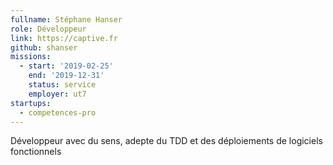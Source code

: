 ```yaml
---
fullname: Stéphane Hanser
role: Développeur
link: https://captive.fr
github: shanser
missions:
  - start: '2019-02-25'
    end: '2019-12-31'
    status: service
    employer: ut7
startups:
  - competences-pro
---
```


Développeur avec du sens, adepte du TDD et des déploiements de logiciels fonctionnels
